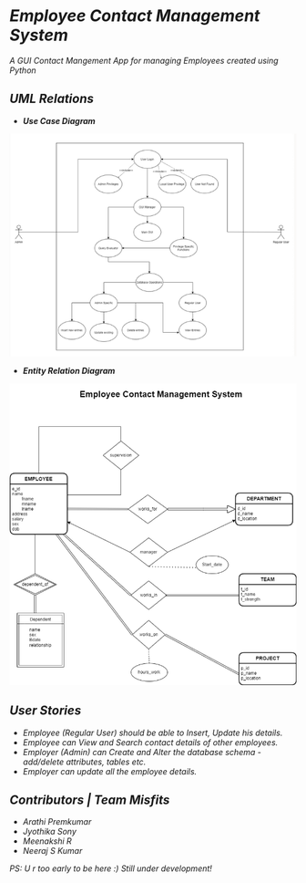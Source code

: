 # ***Employee Contact Management System***
*A GUI Contact Mangement App for managing Employees created using Python*


## ***UML Relations***

- ***Use Case Diagram*** 

![Use case Diagram](res/UML/UseCase.png "Use Case Diagram")

- ***Entity Relation Diagram***

![Use case Diagram](res/UML/SE_ERD_ECMS.png "Use Case Diagram")


## ***User Stories***
- *Employee (Regular User) should be able to Insert, Update his details.*
- *Employee can View and Search contact details of other employees.*
- *Employer (Admin) can Create and Alter the database schema - add/delete attributes, tables etc.*
- *Employer can update all the employee details.*


## ***Contributors | Team Misfits***
- *Arathi Premkumar*
- *Jyothika Sony*
- *Meenakshi R*
- *Neeraj S Kumar*


*PS: U r too early to be here :) Still under development!*